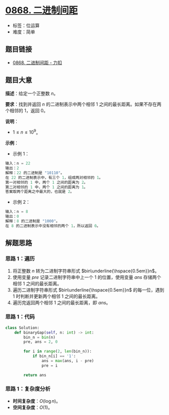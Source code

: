 # [0868. 二进制间距](https://leetcode.cn/problems/binary-gap/)

- 标签：位运算
- 难度：简单

## 题目链接

- [0868. 二进制间距 - 力扣](https://leetcode.cn/problems/binary-gap/)

## 题目大意

**描述**：给定一个正整数 $n$。

**要求**：找到并返回 $n$ 的二进制表示中两个相邻 $1$ 之间的最长距离。如果不存在两个相邻的 $1$，返回 $0$。

**说明**：

- $1 \le n \le 10^9$。

**示例**：

- 示例 1：

```python
输入：n = 22
输出：2
解释：22 的二进制是 "10110"。
在 22 的二进制表示中，有三个 1，组成两对相邻的 1。
第一对相邻的 1 中，两个 1 之间的距离为 2。
第二对相邻的 1 中，两个 1 之间的距离为 1。
答案取两个距离之中最大的，也就是 2。
```

- 示例 2：

```python
输入：n = 8
输出：0
解释：8 的二进制是 "1000"。
在 8 的二进制表示中没有相邻的两个 1，所以返回 0。
```

## 解题思路

### 思路 1：遍历

1. 将正整数 $n$ 转为二进制字符串形式 $bin\underline{\hspace{0.5em}}n$。
2. 使用变量 $pre$ 记录二进制字符串中上一个 $1$ 的位置，使用变量 $ans$ 存储两个相邻 $1$ 之间的最长距离。
3. 遍历二进制字符串形式 $bin\underline{\hspace{0.5em}}n$ 的每一位，遇到 $1$ 时判断并更新两个相邻 $1$ 之间的最长距离。
4. 遍历完返回两个相邻 $1$ 之间的最长距离，即 $ans$。

### 思路 1：代码

```Python
class Solution:
    def binaryGap(self, n: int) -> int:
        bin_n = bin(n)
        pre, ans = 2, 0
        
        for i in range(2, len(bin_n)):
            if bin_n[i] == '1':
                ans = max(ans, i - pre)
                pre = i
            
        return ans
```

### 思路 1：复杂度分析

- **时间复杂度**：$O(\log n)$。
- **空间复杂度**：$O(1)$。

